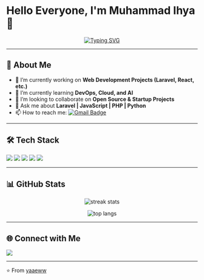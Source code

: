 # Hello Everyone, I'm Muhammad Ihya 👋

<p align="center">
  <a href="https://github.com/yaaeww">
    <img src="https://readme-typing-svg.herokuapp.com?font=Fira+Code&size=22&duration=3000&pause=1000&color=FF5733&center=true&vCenter=true&width=500&lines=Fullstack+Web+Developer;Laravel+%7C+React+%7C+TailwindCSS;Open+Source+Contributor;Always+Learning+New+Things+🔥" alt="Typing SVG" />
  </a>
</p>


---

## 🚀 About Me
- 🔭 I’m currently working on **Web Development Projects (Laravel, React, etc.)**
- 🌱 I’m currently learning **DevOps, Cloud, and AI**
- 👯 I’m looking to collaborate on **Open Source & Startup Projects**
- 💬 Ask me about **Laravel | JavaScript | PHP | Python**
- 📫 How to reach me: [![Gmail Badge](https://img.shields.io/badge/-muhammadihya11289@gmail.com-c14438?style=flat-square&logo=Gmail&logoColor=white)](mailto:ihya.red@gmail.com)

---

## 🛠️ Tech Stack
<p align="left">
  <img src="https://img.shields.io/badge/PHP-777BB4?style=flat&logo=php&logoColor=white"/>
  <img src="https://img.shields.io/badge/Laravel-FF2D20?style=flat&logo=laravel&logoColor=white"/>
  <img src="https://img.shields.io/badge/MySQL-005C84?style=flat&logo=mysql&logoColor=white"/>
  <img src="https://img.shields.io/badge/JavaScript-F7DF1E?style=flat&logo=javascript&logoColor=black"/>
  <img src="https://img.shields.io/badge/React-61DAFB?style=flat&logo=react&logoColor=black"/>
</p>

---

## 📊 GitHub Stats


<p align="center">
  <img src="https://github-readme-streak-stats.herokuapp.com/?user=yaaeww&theme=radical" alt="streak stats" />
</p>

<p align="center">
  <img src="https://github-readme-stats.vercel.app/api/top-langs/?username=yaaeww&layout=compact&theme=radical" alt="top langs" />
</p>

---

## 🌐 Connect with Me
<p align="left">
  <a href="https://instagram.com/ihyaaa_27" target="_blank">
    <img src="https://img.shields.io/badge/Instagram-E4405F?style=flat&logo=instagram&logoColor=white"/>
  </a>

</p>

---

⭐️ From [yaaeww](https://github.com/yaaeww)
